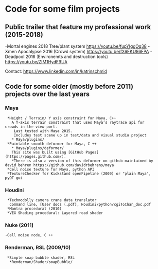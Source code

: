 # Code for some film projects

## Public trailer that feature my professional work (2015-2018)

-Mortal engines 2018 Tree/plant system 
        https://youtu.be/fupYIggOq38
-Xmen Apocalypse 2016 (Crowd system) 
        https://youtu.be/fX6FKU86FPA
-Deadpool 2016 (Environemts and destruction tools) 
        https://youtu.be/ZIM1HydF9UA

Contact: https://www.linkedin.com/in/katrinschmid

## Code for some older (mostly before 2011) projects over the last years 
### Maya

     *Height / Terrain/ Y axis constraint for Maya, C++
       A Y-axis terrain constraint that uses Maya’s raytrace api for crowds in the view port.
        Last tested with Maya 2015.
        Includes test scene up in test/data and visual studio project
       * Maya/plugins/
     *Paintable smooth deformer for Maya, C ++
       * Maya/plugins/deformer/
       This site was built using [GitHub Pages](https://pages.github.com/).
       *There is also a version of this deformer on github maintained by david behren https://github.com/davidrbehrens/maya 
     *Cell noise texture for Maya, python API
     *TextureChecker for Kickstand openPipeline (2009) or "plain Maya", pyQT gui

###  Houdini

     *Technodolly camera crane data translator 
      command line, [User docs (.pdf), Houdini/python/cgiToChan_doc.pdf
     *Mantra procedural (2010)
     *VEX Shading procedural: Layered road shader

###  Nuke (2011)

    -Cell noise node, C ++

###  Renderman, RSL (2009/10)

     *Simple soap bubble shader, RSL
      *Renderman/Shader/soapBubble/


